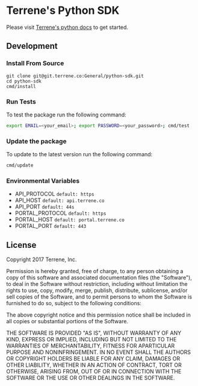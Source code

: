 # Terrene's Python SDK

Please visit [Terrene's python docs](https://docs.terrene.co/?python) 
to get started.


## Development

### Install From Source

```
git clone git@git.terrene.co:General/python-sdk.git
cd python-sdk
cmd/install
```

### Run Tests

To test the package run the following command:

```bash
export EMAIL=<your_email>; export PASSWORD=<your_password>; cmd/test
```


### Update the package

To update to the latest version run the following command:

```bash
cmd/update
```

### Environmental Variables

- API_PROTOCOL `default: https`
- API_HOST `default: api.terrene.co`
- API_PORT `default: 44s`
- PORTAL_PROTOCOL `default: https`
- PORTAL_HOST `default: portal.terrene.co`
- PORTAL_PORT `default: 443`


## License

Copyright 2017 Terrene, Inc.

Permission is hereby granted, free of charge, to any person
obtaining a copy of this software and associated documentation
files (the "Software"), to deal in the Software without restriction,
including without limitation the rights to use, copy, modify,
merge, publish, distribute, sublicense, and/or sell copies of
the Software, and to permit persons to whom the Software is
furnished to do so, subject to the following conditions:

The above copyright notice and this permission notice shall be
included in all copies or substantial portions of the Software.

THE SOFTWARE IS PROVIDED "AS IS", WITHOUT WARRANTY OF ANY KIND, EXPRESS OR IMPLIED,
INCLUDING BUT NOT LIMITED TO THE WARRANTIES OF MERCHANTABILITY, FITNESS FOR
APARTICULAR PURPOSE AND NONINFRINGEMENT. IN NO EVENT SHALL THE AUTHORS
OR COPYRIGHT HOLDERS BE LIABLE FOR ANY CLAIM, DAMAGES OR OTHER LIABILITY,
WHETHER IN AN ACTION OF CONTRACT, TORT OR OTHERWISE, ARISING FROM,
OUT OF OR IN CONNECTION WITH THE SOFTWARE OR THE USE OR OTHER DEALINGS IN THE SOFTWARE.
